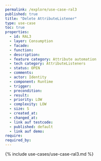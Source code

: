 ```yaml
---
permalink: /explore/use-case-ral3
published: true
title: "Delete AttributeListener"
type: use-case
toc: true
properties:
  - id: RAL3
  - layer: Consumption
  - facade:
  - function:
  - description:
  - feature category: Attribute automation
  - tech category: AttributeListeners
  - status: OPEN
  - comments:
  - actor: Identity
  - component: Runtime
  - trigger:
  - precondition:
  - result:
  - priority: LOW
  - complexity: LOW
  - size: S
  - created_at:
  - changed_at:
  - link auf testcode:
  - published: default
  - link auf demo:
require:
required_by:
---
```


{% include use-cases/use-case-ral3.md %}
